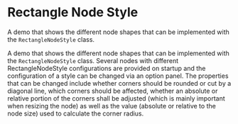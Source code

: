 # Rectangle Node Style
  

 A demo that shows the different node shapes that can be implemented with the `RectangleNodeStyle` class.   

 A demo that shows the different node shapes that can be implemented with the `RectangleNodeStyle` class. Several nodes with different RectangleNodeStyle configurations are provided on startup and the configuration of a style can be changed via an option panel. The properties that can be changed include whether corners should be rounded or cut by a diagonal line, which corners should be affected, whether an absolute or relative portion of the corners shall be adjusted (which is mainly important when resizing the node) as well as the value (absolute or relative to the node size) used to calculate the corner radius.   